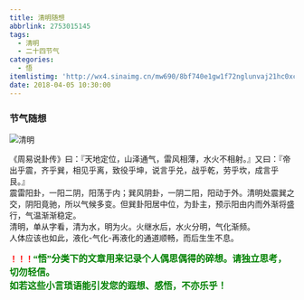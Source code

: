 ```yaml
---
title: 清明随想
abbrlink: 2753015145
tags:
  - 清明
  - 二十四节气
categories:
  - 悟
itemlistimg: 'http://wx4.sinaimg.cn/mw690/8bf740e1gw1f72nglunvaj21hc0xcqej.jpg'
date: 2018-04-05 10:30:00
---
```

### 节气随想

![清明](http://wx4.sinaimg.cn/mw690/8bf740e1gw1f72nglunvaj21hc0xcqej.jpg)

《周易说卦传》曰：『天地定位，山泽通气，雷风相薄，水火不相射。』又曰：『帝出乎震，齐乎巽，相见乎离，致役乎坤，说言乎兑，战乎乾，劳乎坎，成言乎艮。』  
震雷阳卦，一阳二阴，阳荡于内；巽风阴卦，一阴二阳，阳动于外。清明处震巽之交，阴阳竟驰，所以气候多变。但巽卦阳居中位，为卦主，预示阳由内而外渐将盛行，气温渐渐稳定。  
清明，单从字看，清为水，明为火。火继水后，水火分明，气化渐频。  
人体应该也如此，液化-气化-再液化的通道顺畅，而后生生不息。  



**<font color=red>！！！</font><font color=green face=微软雅黑 size=3>“悟”分类下的文章用来记录个人偶思偶得的碎想。请独立思考，切勿轻信。  
如若这些小言琐语能引发您的遐想、感悟，不亦乐乎！</font>**